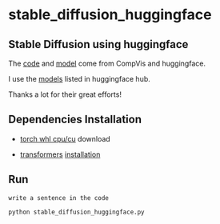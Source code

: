 # stable_diffusion_huggingface

## Stable Diffusion using huggingface

The [code](https://github.com/CompVis/stable-diffusion) and [model](https://huggingface.co/CompVis) come from CompVis and huggingface. 

I use the [models](https://huggingface.co/CompVis/stable-diffusion-v1-4) listed in huggingface hub.

Thanks a lot for their great efforts!


## Dependencies Installation

- [torch whl cpu/cu](https://download.pytorch.org/whl/torch_stable.html) download

- [transformers](https://huggingface.co/transformers/v2.5.1/installation.html)  [ installation](https://huggingface.co/docs/transformers/installation)

## Run

```
write a sentence in the code

python stable_diffusion_huggingface.py
```